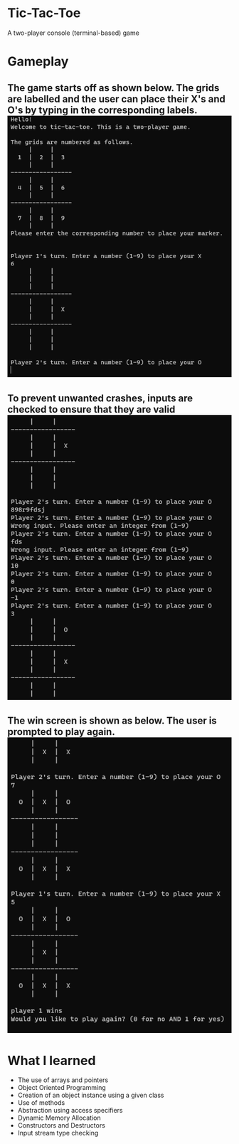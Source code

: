 # Tic-Tac-Toe
A two-player console (terminal-based) game

# Gameplay

The game starts off as shown below. The grids are labelled and the user can place their X's and O's by typing in the corresponding labels.
<br>
![start](game_start.png)
---
To prevent unwanted crashes, inputs are checked to ensure that they are valid
<br>
![validInputs](input_checking.png)
---
The win screen is shown as below. The user is prompted to play again.
<br>
![win screen](win_screen.png)
---
# What I learned
* The use of arrays and pointers
* Object Oriented Programming
* Creation of an object instance using a given class
* Use of methods
* Abstraction using access specifiers
* Dynamic Memory Allocation
* Constructors and Destructors
* Input stream type checking
